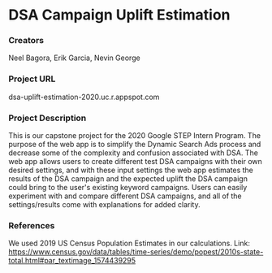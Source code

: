 # DSA Campaign Uplift Estimation

### Creators 
Neel Bagora, Erik Garcia, Nevin George

### Project URL 
dsa-uplift-estimation-2020.uc.r.appspot.com

### Project Description 
This is our capstone project for the 2020 Google STEP Intern Program. The purpose of the web app is to simplify the Dynamic Search Ads process and decrease some of the complexity and confusion associated with DSA. The web app allows users to create different test DSA campaigns with their own desired settings, and with these input settings the web app estimates the results of the DSA campaign and the expected uplift the DSA campaign could bring to the user's existing keyword campaigns. Users can easily experiment with and compare different DSA campaigns, and all of the settings/results come with explanations for added clarity.

### References
We used 2019 US Census Population Estimates in our calculations.
Link: https://www.census.gov/data/tables/time-series/demo/popest/2010s-state-total.html#par_textimage_1574439295